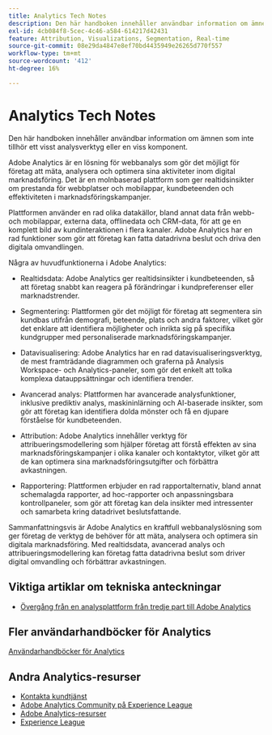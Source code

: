 ```yaml
---
title: Analytics Tech Notes
description: Den här handboken innehåller användbar information om ämnen som inte tillhör ett visst analysverktyg eller en viss komponent.
exl-id: 4cb084f8-5cec-4c46-a584-614217d42431
feature: Attribution, Visualizations, Segmentation, Real-time
source-git-commit: 08e29da4847e8ef70bd4435949e26265d770f557
workflow-type: tm+mt
source-wordcount: '412'
ht-degree: 16%

---
```


# Analytics Tech Notes

Den här handboken innehåller användbar information om ämnen som inte tillhör ett visst analysverktyg eller en viss komponent.

Adobe Analytics är en lösning för webbanalys som gör det möjligt för företag att mäta, analysera och optimera sina aktiviteter inom digital marknadsföring. Det är en molnbaserad plattform som ger realtidsinsikter om prestanda för webbplatser och mobilappar, kundbeteenden och effektiviteten i marknadsföringskampanjer.

Plattformen använder en rad olika datakällor, bland annat data från webb- och mobilappar, externa data, offlinedata och CRM-data, för att ge en komplett bild av kundinteraktionen i flera kanaler. Adobe Analytics har en rad funktioner som gör att företag kan fatta datadrivna beslut och driva den digitala omvandlingen.

Några av huvudfunktionerna i Adobe Analytics:

* Realtidsdata: Adobe Analytics ger realtidsinsikter i kundbeteenden, så att företag snabbt kan reagera på förändringar i kundpreferenser eller marknadstrender.

* Segmentering: Plattformen gör det möjligt för företag att segmentera sin kundbas utifrån demografi, beteende, plats och andra faktorer, vilket gör det enklare att identifiera möjligheter och inrikta sig på specifika kundgrupper med personaliserade marknadsföringskampanjer.

* Datavisualisering: Adobe Analytics har en rad datavisualiseringsverktyg, de mest framträdande diagrammen och graferna på Analysis Workspace- och Analytics-paneler, som gör det enkelt att tolka komplexa datauppsättningar och identifiera trender.

* Avancerad analys: Plattformen har avancerade analysfunktioner, inklusive prediktiv analys, maskininlärning och AI-baserade insikter, som gör att företag kan identifiera dolda mönster och få en djupare förståelse för kundbeteenden.

* Attribution: Adobe Analytics innehåller verktyg för attribueringsmodellering som hjälper företag att förstå effekten av sina marknadsföringskampanjer i olika kanaler och kontaktytor, vilket gör att de kan optimera sina marknadsföringsutgifter och förbättra avkastningen.

* Rapportering: Plattformen erbjuder en rad rapportalternativ, bland annat schemalagda rapporter, ad hoc-rapporter och anpassningsbara kontrollpaneler, som gör att företag kan dela insikter med intressenter och samarbeta kring datadrivet beslutsfattande.

Sammanfattningsvis är Adobe Analytics en kraftfull webbanalyslösning som ger företag de verktyg de behöver för att mäta, analysera och optimera sin digitala marknadsföring. Med realtidsdata, avancerad analys och attribueringsmodellering kan företag fatta datadrivna beslut som driver digital omvandling och förbättrar avkastningen.


## Viktiga artiklar om tekniska anteckningar

* [Övergång från en analysplattform från tredje part till Adobe Analytics](ga-to-aa/home.md)

## Fler användarhandböcker för Analytics

[Användarhandböcker för Analytics](https://experienceleague.adobe.com/docs/analytics.html?lang=sv-SE)

## Andra Analytics-resurser

* [Kontakta kundtjänst](https://experienceleague.adobe.com/sv?support-solution=Analytics&lang=sv#support)
* [Adobe Analytics Community på Experience League](https://experienceleaguecommunities.adobe.com/t5/adobe-analytics/ct-p/adobe-analytics-community)
* [Adobe Analytics-resurser](https://experienceleaguecommunities.adobe.com/t5/adobe-analytics-discussions/adobe-analytics-resources/m-p/276666)
* [Experience League](https://landing.adobe.com/experience-league/)
